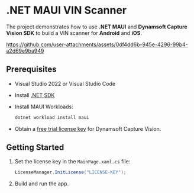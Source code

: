 # .NET MAUI VIN Scanner 
The project demonstrates how to use **.NET MAUI** and **Dynamsoft Capture Vision SDK** to build a VIN scanner for **Android** and **iOS**.

https://github.com/user-attachments/assets/0df4dd6b-945e-4296-99b4-a2d69e9ba949

## Prerequisites
- Visual Studio 2022 or Visual Studio Code
- Install [.NET SDK](https://dotnet.microsoft.com/en-us/download)
- Install MAUI Workloads:
    
    ```bash
    dotnet workload install maui
    ```
    
- Obtain a [free trial license key](https://www.dynamsoft.com/customer/license/trialLicense/?product=dcv&package=cross-platform) for Dynamsoft Capture Vision.

## Getting Started
1. Set the license key in the `MainPage.xaml.cs` file:
    
    ```csharp
    LicenseManager.InitLicense("LICENSE-KEY");
    ```

2. Build and run the app.
